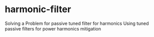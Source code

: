 # harmonic-filter
Solving a Problem for passive tuned filter for harmonics
Using tuned passive filters for power harmonics mitigation
